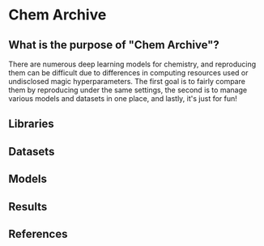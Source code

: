 # Chem Archive
## What is the purpose of "Chem Archive"?
There are numerous deep learning models for chemistry, and reproducing them can be difficult due to differences in computing resources used or undisclosed magic hyperparameters. The first goal is to fairly compare them by reproducing under the same settings, the second is to manage various models and datasets in one place, and lastly, it's just for fun!

## Libraries

## Datasets

## Models

## Results

## References
